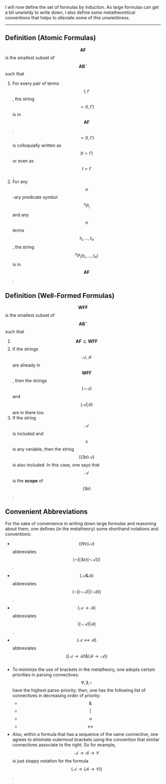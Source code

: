 I will now define the set of formulas by induction. As large formulas can get a bit unwieldy to write down, I also define some metatheoretical conventions that helps to alleviate some of this unwieldiness.

---


## Definition (Atomic Formulas)

$$\mathbf{AF}$$ is the smallest subset of $$\mathbf{AB}^\star$$ such that
1. For every pair of terms $$t,t'$$, the string $$=(t,t')$$ is in $$\mathbf{AF}$$. $$=(t,t')$$ is colloquially written as $$(t=t')$$ or even as $$t=t'$$.
2. For any $$n$$-ary predicate symbol $$^nP_i$$ and any $$n$$ terms $$t_1,...,t_n$$, the string $$^nP_i(t_1,...,t_n)$$ is in $$\mathbf{AF}$$.


## Definition (Well-Formed Formulas)

$$\mathbf{WFF}$$ is the smallest subset of $$\mathbf{AB}^\star$$ such that
1. $$\mathbf{AF} \subseteq \mathbf{WFF}$$
2. If the strings $$\mathscr{A},\mathscr{B}$$ are already in $$\mathbf{WFF}$$, then the strings $$(\neg\mathscr{A})$$ and $$(\mathscr{A}|\mathscr{B})$$ are in there too.
3. If the string $$\mathscr{A}$$ is included and $$x$$ is any variable, then the string $$((\exists x)\mathscr{A})$$ is also included. In this case, one says that $$\mathscr{A}$$ is the **scope** of $$(\exists x)$$.


## Convenient Abbreviations

For the sake of convenience in writing down large formulas and reasoning about them, one defines (in the metatheory) some shorthand notations and conventions:

* $$((\forall x)\mathscr{A})$$ abbreviates $$(\neg((\exists x)(\neg\mathscr{A})))$$.
* $$(\mathscr{A} \& \mathscr{B})$$ abbreviates $$(\neg((\neg\mathscr{A})|(\neg\mathscr{B}))$$.
* $$(\mathscr{A}\to\mathscr{B})$$ abbreviates $$((\neg\mathscr{A})|\mathscr{B})$$.
* $$(\mathscr{A}\leftrightarrow\mathscr{B})$$ abbreviates $$((\mathscr{A}\to\mathscr{B})\&(\mathscr{B}\to\mathscr{A}))$$.
* To minimize the use of brackets in the metatheory, one adopts certain priorities in parsing connectives: $$\forall,\exists,\neg$$ have the highest parse-priority; then, one has the following list of connectives in decreasing order of priority:
	* $$\&$$
	* $$|$$
	* $$\to$$
	* $$\leftrightarrow$$
* Also, within a formula that has a sequence of the same connective, one agrees to eliminate outermost brackets using the convention that similar connectives associate to the right. So for example, $$\mathscr{A}\to\mathscr{B}\to\mathscr{C}$$ is just sloppy notation for the formula $$(\mathscr{A}\to(\mathscr{B}\to\mathscr{C}))$$.